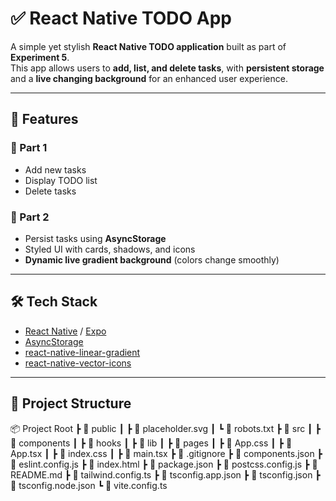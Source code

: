 # ✅ React Native TODO App  

A simple yet stylish **React Native TODO application** built as part of **Experiment 5**.  
This app allows users to **add, list, and delete tasks**, with **persistent storage** and a **live changing background** for an enhanced user experience.  

---

## 🚀 Features  

### 🔹 Part 1  
- Add new tasks  
- Display TODO list  
- Delete tasks  

### 🔹 Part 2  
- Persist tasks using **AsyncStorage**  
- Styled UI with cards, shadows, and icons  
- **Dynamic live gradient background** (colors change smoothly)  

---

## 🛠️ Tech Stack  

- [React Native](https://reactnative.dev/) / [Expo](https://expo.dev/)  
- [AsyncStorage](https://react-native-async-storage.github.io/async-storage/)  
- [react-native-linear-gradient](https://github.com/react-native-linear-gradient/react-native-linear-gradient)  
- [react-native-vector-icons](https://github.com/oblador/react-native-vector-icons)  

---
## 📂 Project Structure  
📦 Project Root
┣ 📂 public
┃ ┣ 📜 placeholder.svg
┃ ┗ 📜 robots.txt
┣ 📂 src
┃ ┣ 📂 components
┃ ┣ 📂 hooks
┃ ┣ 📂 lib
┃ ┣ 📂 pages
┃ ┣ 📜 App.css
┃ ┣ 📜 App.tsx
┃ ┣ 📜 index.css
┃ ┣ 📜 main.tsx
┣ 📜 .gitignore
┣ 📜 components.json
┣ 📜 eslint.config.js
┣ 📜 index.html
┣ 📜 package.json
┣ 📜 postcss.config.js
┣ 📜 README.md
┣ 📜 tailwind.config.ts
┣ 📜 tsconfig.app.json
┣ 📜 tsconfig.json
┣ 📜 tsconfig.node.json
┗ 📜 vite.config.ts



